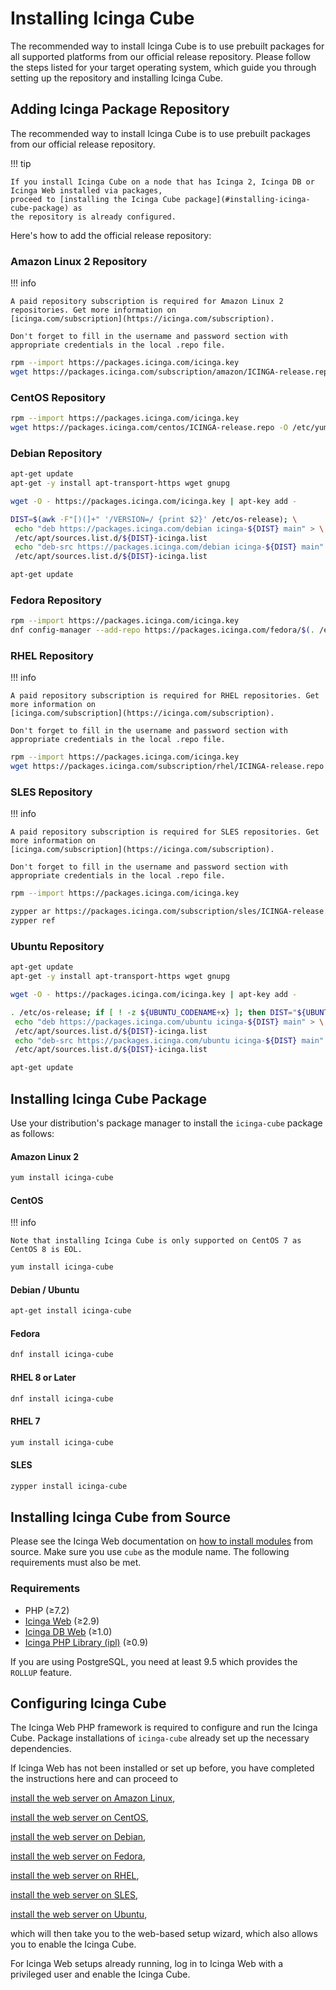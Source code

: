 <!-- {% if index %} -->
# Installing Icinga Cube

The recommended way to install Icinga Cube is to use prebuilt packages for
all supported platforms from our official release repository.
Please follow the steps listed for your target operating system,
which guide you through setting up the repository and installing Icinga Cube.

<!-- {% else %} -->
<!-- {% if not from_source %} -->
## Adding Icinga Package Repository

The recommended way to install Icinga Cube is to use prebuilt packages from our official release repository.

!!! tip

    If you install Icinga Cube on a node that has Icinga 2, Icinga DB or Icinga Web installed via packages,
    proceed to [installing the Icinga Cube package](#installing-icinga-cube-package) as
    the repository is already configured.

Here's how to add the official release repository:

<!-- {% if amazon_linux %} -->
<!-- {% if not icingaDocs %} -->
### Amazon Linux 2 Repository
<!-- {% endif %} -->
!!! info

    A paid repository subscription is required for Amazon Linux 2 repositories. Get more information on
    [icinga.com/subscription](https://icinga.com/subscription).

    Don't forget to fill in the username and password section with appropriate credentials in the local .repo file.

```bash
rpm --import https://packages.icinga.com/icinga.key
wget https://packages.icinga.com/subscription/amazon/ICINGA-release.repo -O /etc/yum.repos.d/ICINGA-release.repo
```
<!-- {% endif %} -->

<!-- {% if centos %} -->
<!-- {% if not icingaDocs %} -->
### CentOS Repository
<!-- {% endif %} -->
```bash
rpm --import https://packages.icinga.com/icinga.key
wget https://packages.icinga.com/centos/ICINGA-release.repo -O /etc/yum.repos.d/ICINGA-release.repo
```
<!-- {% endif %} -->

<!-- {% if debian %} -->
<!-- {% if not icingaDocs %} -->
### Debian Repository
<!-- {% endif %} -->

```bash
apt-get update
apt-get -y install apt-transport-https wget gnupg

wget -O - https://packages.icinga.com/icinga.key | apt-key add -

DIST=$(awk -F"[)(]+" '/VERSION=/ {print $2}' /etc/os-release); \
 echo "deb https://packages.icinga.com/debian icinga-${DIST} main" > \
 /etc/apt/sources.list.d/${DIST}-icinga.list
 echo "deb-src https://packages.icinga.com/debian icinga-${DIST} main" >> \
 /etc/apt/sources.list.d/${DIST}-icinga.list

apt-get update
```
<!-- {% endif %} -->

<!-- {% if fedora %} -->
<!-- {% if not icingaDocs %} -->
### Fedora Repository
<!-- {% endif %} -->

```bash
rpm --import https://packages.icinga.com/icinga.key
dnf config-manager --add-repo https://packages.icinga.com/fedora/$(. /etc/os-release; echo "$VERSION_ID")/release
```
<!-- {% endif %} -->

<!-- {% if rhel %} -->
<!-- {% if not icingaDocs %} -->
### RHEL Repository
<!-- {% endif %} -->
!!! info

    A paid repository subscription is required for RHEL repositories. Get more information on
    [icinga.com/subscription](https://icinga.com/subscription).

    Don't forget to fill in the username and password section with appropriate credentials in the local .repo file.

```bash
rpm --import https://packages.icinga.com/icinga.key
wget https://packages.icinga.com/subscription/rhel/ICINGA-release.repo -O /etc/yum.repos.d/ICINGA-release.repo
```
<!-- {% endif %} -->

<!-- {% if sles %} -->
<!-- {% if not icingaDocs %} -->
### SLES Repository
<!-- {% endif %} -->
!!! info

    A paid repository subscription is required for SLES repositories. Get more information on
    [icinga.com/subscription](https://icinga.com/subscription).

    Don't forget to fill in the username and password section with appropriate credentials in the local .repo file.

```bash
rpm --import https://packages.icinga.com/icinga.key

zypper ar https://packages.icinga.com/subscription/sles/ICINGA-release.repo
zypper ref
```
<!-- {% endif %} -->

<!-- {% if ubuntu %} -->
<!-- {% if not icingaDocs %} -->
### Ubuntu Repository
<!-- {% endif %} -->

```bash
apt-get update
apt-get -y install apt-transport-https wget gnupg

wget -O - https://packages.icinga.com/icinga.key | apt-key add -

. /etc/os-release; if [ ! -z ${UBUNTU_CODENAME+x} ]; then DIST="${UBUNTU_CODENAME}"; else DIST="$(lsb_release -c| awk '{print $2}')"; fi; \
 echo "deb https://packages.icinga.com/ubuntu icinga-${DIST} main" > \
 /etc/apt/sources.list.d/${DIST}-icinga.list
 echo "deb-src https://packages.icinga.com/ubuntu icinga-${DIST} main" >> \
 /etc/apt/sources.list.d/${DIST}-icinga.list

apt-get update
```
<!-- {% endif %} -->

## Installing Icinga Cube Package

Use your distribution's package manager to install the `icinga-cube` package as follows:

<!-- {% if amazon_linux %} -->
<!-- {% if not icingaDocs %} -->
#### Amazon Linux 2
<!-- {% endif %} -->
```bash
yum install icinga-cube
```
<!-- {% endif %} -->

<!-- {% if centos %} -->
<!-- {% if not icingaDocs %} -->
#### CentOS
<!-- {% endif %} -->
!!! info

    Note that installing Icinga Cube is only supported on CentOS 7 as CentOS 8 is EOL.

```bash
yum install icinga-cube
```
<!-- {% endif %} -->

<!-- {% if debian or ubuntu %} -->
<!-- {% if not icingaDocs %} -->
#### Debian / Ubuntu
<!-- {% endif %} -->
```bash
apt-get install icinga-cube
```
<!-- {% endif %} -->

<!-- {% if fedora %} -->
<!-- {% if not icingaDocs %} -->
#### Fedora
<!-- {% endif %} -->
```bash
dnf install icinga-cube
```
<!-- {% endif %} -->

<!-- {% if rhel %} -->
#### RHEL 8 or Later

```bash
dnf install icinga-cube
```

#### RHEL 7

```bash
yum install icinga-cube
```
<!-- {% endif %} -->

<!-- {% if sles %} -->
<!-- {% if not icingaDocs %} -->
#### SLES
<!-- {% endif %} -->
```bash
zypper install icinga-cube
```
<!-- {% endif %} -->

<!-- {% else %} --><!-- {# end if not from_source #} -->
<!-- {% if not icingaDocs %} -->
## Installing Icinga Cube from Source
<!-- {% endif %} -->

Please see the Icinga Web documentation on
[how to install modules](https://icinga.com/docs/icinga-web-2/latest/doc/08-Modules/#installation) from source.
Make sure you use `cube` as the module name. The following requirements must also be met.

### Requirements

* PHP (≥7.2)
* [Icinga Web](https://github.com/Icinga/icingaweb2) (≥2.9)
* [Icinga DB Web](https://github.com/Icinga/icingadb-web) (≥1.0)
* [Icinga PHP Library (ipl)](https://github.com/Icinga/icinga-php-library) (≥0.9)

If you are using PostgreSQL, you need at least 9.5 which provides the `ROLLUP` feature.
<!-- {% endif %} --><!-- {# end else if not from_source #} -->

## Configuring Icinga Cube

<!-- {% if not from_source %} -->
The Icinga Web PHP framework is required to configure and run the Icinga Cube.
Package installations of `icinga-cube` already set up the necessary dependencies.

If Icinga Web has not been installed or set up before,
you have completed the instructions here and can proceed to
<!-- {% if amazon_linux %} -->
[install the web server on Amazon Linux](https://icinga.com/docs/icinga-web-2/latest/doc/02-Installation/07-Amazon-Linux/#install-the-web-server),
<!-- {% endif %} -->
<!-- {% if centos %} -->
[install the web server on CentOS](https://icinga.com/docs/icinga-web-2/latest/doc/02-Installation/04-CentOS/#install-the-web-server),
<!-- {% endif %} -->
<!-- {% if debian %} -->
[install the web server on Debian](https://icinga.com/docs/icinga-web-2/latest/doc/02-Installation/01-Debian/#install-the-web-server),
<!-- {% endif %} -->
<!-- {% if fedora %} -->
[install the web server on Fedora](https://icinga.com/docs/icinga-web-2/latest/doc/02-Installation/03-Fedora/#install-the-web-server),
<!-- {% endif %} -->
<!-- {% if rhel %} -->
[install the web server on RHEL](https://icinga.com/docs/icinga-web-2/latest/doc/02-Installation/05-RHEL/#install-the-web-server),
<!-- {% endif %} -->
<!-- {% if sles %} -->
[install the web server on SLES](https://icinga.com/docs/icinga-web-2/latest/doc/02-Installation/06-SLES/#install-the-web-server),
<!-- {% endif %} -->
<!-- {% if ubuntu %} -->
[install the web server on Ubuntu](https://icinga.com/docs/icinga-web-2/latest/doc/02-Installation/02-Ubuntu/#install-the-web-server),
<!-- {% endif %} -->
which will then take you to the web-based setup wizard, which also allows you to enable the Icinga Cube.
<!-- {% endif %} --><!-- {# end if not from_source #} -->

For Icinga Web setups already running, log in to Icinga Web with a privileged user and enable the Icinga Cube.
<!-- {% endif %} --><!-- {# end else if index #} -->
